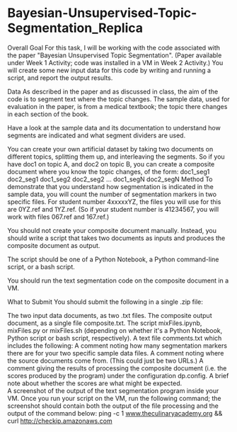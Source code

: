 # Bayesian-Unsupervised-Topic-Segmentation_Replica





Overall Goal
For this task, I will be working with the code associated with the paper "Bayesian Unsupervised Topic Segmentation".  (Paper available under Week 1 Activity; code was installed in a VM in Week 2 Activity.)  You will create some new input data for this code by writing and running a script, and report the output results.

Data
As described in the paper and as discussed in class, the aim of the code is to segment text where the topic changes.  The sample data, used for evaluation in the paper, is from a medical textbook; the topic there changes in each section of the book.

Have a look at the sample data and its documentation to understand how segments are indicated and what segment dividers are used.

You can create your own artificial dataset by taking two documents on different topics, splitting them up, and interleaving the segments.  So if you have doc1 on topic A, and doc2 on topic B, you can create a composite document where you know the topic changes, of the form:
doc1_seg1 doc2_seg1 doc1_seg2 doc2_seg2 ... doc1_segN doc2_segN
Method
To demonstrate that you understand how segmentation is indicated in the sample data, you will count the number of segmentation markers in two specific files.  For student number 4xxxxxYZ, the files you will use for this are 0YZ.ref and 1YZ.ref.  (So if your student number is 41234567, you will work with files 067.ref and 167.ref.)

You should not create your composite document manually.  Instead, you should write a script that takes two documents as inputs and produces the composite document as output.

The script should be one of a Python Notebook, a Python command-line script, or a bash script.

You should run the text segmentation code on the composite document in a VM.

What to Submit
You should submit the following in a single .zip file:

The two input data documents, as two .txt files.
The composite output document, as a single file composite.txt. 
The script mixFiles.ipynb, mixFiles.py or mixFiles.sh (depending on whether it's a Python Notebook, Python script or bash script, respectively). 
A text file comments.txt which includes the following:
A comment noting how many segmentation markers there are for your two specific sample data files.
A comment noting where the source documents come from. (This could just be two URLs.)
A comment giving the results of processing the composite document  (i.e. the scores produced by the program) under the configuration dp.config.
A brief note about whether the scores are what might be expected.  
A screenshot of the output of the text segmentation program inside your VM. Once you run your script on the VM, run the following command; the screenshot should contain both the output of the file processing and the output of the command below:
ping -c 1 www.theculinaryacademy.org && curl http://checkip.amazonaws.com
